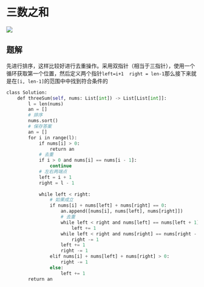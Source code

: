 # 三数之和

![](Pasted%20image%2020221215232116.png)



## 题解

先进行排序，这样比较好进行去重操作。采用双指针（相当于三指针），使用一个循环获取第一个位置，然后定义两个指针`left=i+1  right = len-1`那么接下来就是在`[i, len-1]`的范围中中找到符合条件的

```python
class Solution:
	def threeSum(self, nums: List[int]) -> List[List[int]]:
		l = len(nums)
		an = []
		# 排序
		nums.sort()
		# 保存答案
		an = []
		for i in range(l):
			if nums[i] > 0:
				return an
			# 去重
			if i > 0 and nums[i] == nums[i - 1]:
				continue
			# 左右两端点    
			left = i + 1
			right = l - 1
			
			while left < right:
				# 如果成立
				if nums[i] + nums[left] + nums[right] == 0:
					an.append([nums[i], nums[left], nums[right]])
					# 去重
					while left < right and nums[left] == nums[left + 1]:
						left += 1
					while left < right and nums[right] == nums[right - 1]:
						right -= 1
					left += 1
					right -= 1
				elif nums[i] + nums[left] + nums[right] > 0:
					right -= 1
				else:
					left += 1
		return an
```